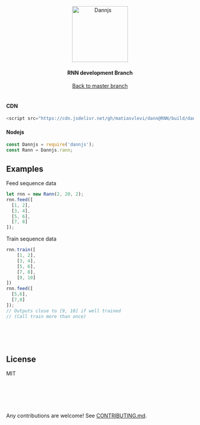 <div align="center">
  <a href="https://dannjs.org/">
    <img src="https://dannjs.org/transparentlogo.png" alt="Dannjs" height="150" />
  </a>
  <h4>RNN development Branch</h4>
  <a href="https://github.com/matiasvlevi/Dann">Back to master branch</a>
</div>


<br/>

#### CDN
```js
<script src="https://cdn.jsdelivr.net/gh/matiasvlevi/dann@RNN/build/dann.js"></script>
```

#### Nodejs
```js
const Dannjs = require('dannjs');
const Rann = Dannjs.rann;
```

## Examples 

Feed sequence data
```js
let rnn = new Rann(2, 20, 2);
rnn.feed([
  [1, 2],
  [3, 4],
  [5, 6],
  [7, 8]
]);

```
Train sequence data
```js
rnn.train([
    [1, 2],
    [3, 4],
    [5, 6],
    [7, 8],
    [9, 10]  
])
rnn.feed([
  [5,6],
  [7,8]
]);
// Outputs close to [9, 10] if well trained 
// (Call train more than once)
```


<br/><br/><br/>
  
## License

MIT


<br/><br/><br/>
<br/>

Any contributions are welcome! See [CONTRIBUTING.md](https://github.com/matiasvlevi/Dann/blob/master/CONTRIBUTING.md).
